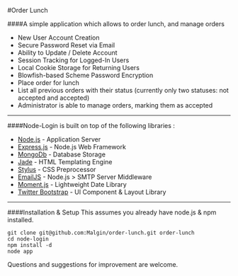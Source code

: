 #Order Lunch

####A simple application which allows to order lunch, and manage orders

* New User Account Creation
* Secure Password Reset via Email
* Ability to Update / Delete Account
* Session Tracking for Logged-In Users
* Local Cookie Storage for Returning Users
* Blowfish-based Scheme Password Encryption
* Place order for lunch
* List all previous orders with their status (currently only two statuses: not accepted and accepted)
* Administrator is able to manage orders, marking them as accepted

***

####Node-Login is built on top of the following libraries :

* [Node.js](http://nodejs.org/) - Application Server
* [Express.js](http://expressjs.com/) - Node.js Web Framework
* [MongoDb](http://www.mongodb.org/) - Database Storage
* [Jade](http://jade-lang.com/) - HTML Templating Engine
* [Stylus](http://learnboost.github.com/stylus/) - CSS Preprocessor
* [EmailJS](http://github.com/eleith/emailjs) - Node.js > SMTP Server Middleware
* [Moment.js](http://momentjs.com/) - Lightweight Date Library
* [Twitter Bootstrap](http://twitter.github.com/bootstrap/) - UI Component & Layout Library

***

####Installation & Setup
This assumes you already have node.js & npm installed.
```
git clone git@github.com:Malgin/order-lunch.git order-lunch
cd node-login
npm install -d
node app
```

Questions and suggestions for improvement are welcome.

